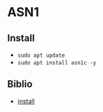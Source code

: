 # ASN1

## Install

- `sudo apt update`
- `sudo apt install asn1c -y`

## Biblio

- [install](https://zoomadmin.com/HowToInstall/UbuntuPackage/asn1c)
